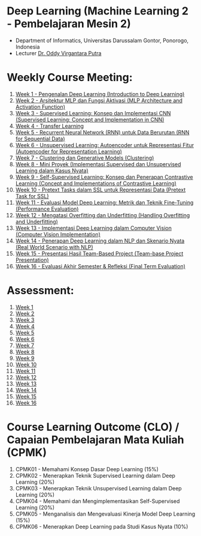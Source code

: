 # Deep Learning (Machine Learning 2 - Pembelajaran Mesin 2)
- Department of Informatics, Universitas Darussalam Gontor, Ponorogo, Indonesia
- Lecturer [Dr. Oddy Virgantara Putra](https://virgantara.github.io/)

# Weekly Course Meeting:

1. [Week 1 - Pengenalan Deep Learning (Introduction to Deep Learning)](courses/week01)
1. [Week 2 - Arsitektur MLP dan Fungsi Aktivasi (MLP Architecture and Activation Function)](courses/week02)
1. [Week 3 - Supervised Learning: Konsep dan Implementasi CNN (Supervised Learning: Concept and Implementation in CNN)](courses/week03)
1. [Week 4 - Transfer Learning](courses/week04)
1. [Week 5 - Recurrent Neural Network (RNN) untuk Data Berurutan (RNN for Sequential Data)](courses/week05)
1. [Week 6 - Unsupervised Learning: Autoencoder untuk Representasi Fitur (Autoencoder for Representation Learning)](courses/week06)
1. [Week 7 - Clustering dan Generative Models (Clustering)](courses/week07)
1. [Week 8 - Mini Proyek (Implementasi Supervised dan Unsupervised Learning dalam Kasus Nyata)](courses/week08)
1. [Week 9 - Self-Supervised Learning: Konsep dan Penerapan Contrastive Learning (Concept and Implementations of Contrastive Learning)](courses/week09)
1. [Week 10 - Pretext Tasks dalam SSL untuk Representasi Data (Pretext Task for SSL)](courses/week10)
1. [Week 11 - Evaluasi Model Deep Learning: Metrik dan Teknik Fine-Tuning (Performance Evaluation)](courses/week11)
1. [Week 12 - Mengatasi Overfitting dan Underfitting (Handling Overfitting and Underfitting)](courses/week12)
1. [Week 13 - Implementasi Deep Learning dalam Computer Vision (Computer Vision Implementation)](courses/week13)
1. [Week 14 - Penerapan Deep Learning dalam NLP dan Skenario Nyata (Real World Scenario with NLP)](courses/week14)
1. [Week 15 - Presentasi Hasil Team-Based Project (Team-base Project Presentation)](courses/week15)
1. [Week 16 - Evaluasi Akhir Semester & Refleksi (Final Term Evaluation)](courses/week16)

# Assessment:

1. [Week 1](assessment/week01)
1. [Week 2](assessment/week02)
1. [Week 3](assessment/week03)
1. [Week 4](assessment/week04)
1. [Week 5](assessment/week05)
1. [Week 6](assessment/week06)
1. [Week 7](assessment/week07)
1. [Week 8](assessment/week08)
1. [Week 9](assessment/week09)
1. [Week 10](assessment/week10)
1. [Week 11](assessment/week11)
1. [Week 12](assessment/week12)
1. [Week 13](assessment/week13)
1. [Week 14](assessment/week14)
1. [Week 15](assessment/week15)
1. [Week 16](assessment/week16)

# Course Learning Outcome (CLO) / Capaian Pembelajaran Mata Kuliah (CPMK)
1. CPMK01 - Memahami Konsep Dasar Deep Learning (15%)
2. CPMK02 - Menerapkan Teknik Supervised Learning dalam Deep Learning (20%)
3. CPMK03 - Menerapkan Teknik Unsupervised Learning dalam Deep Learning (20%)
4. CPMK04 - Memahami dan Mengimplementasikan Self-Supervised Learning (20%)
5. CPMK05 - Menganalisis dan Mengevaluasi Kinerja Model Deep Learning (15%)
6. CPMK06 - Menerapkan Deep Learning pada Studi Kasus Nyata (10%)
